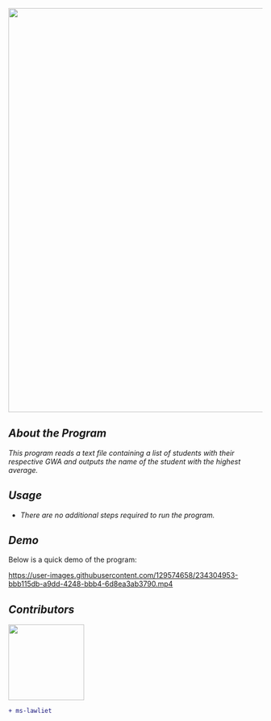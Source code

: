 <p align="center">
  <img width="800" src="https://user-images.githubusercontent.com/129574658/234306666-a65c8f96-d020-47b1-b6a3-eb468b354732.png"
</p>

## *About the Program*

*This program reads a text file containing a list of students with their respective GWA and outputs the name of the student with the highest average.*

## *Usage*
- *There are no additional steps required to run the program.*

## *Demo*
Below is a quick demo of the program:

https://user-images.githubusercontent.com/129574658/234304953-bbb115db-a9dd-4248-bbb4-6d8ea3ab3790.mp4 

## *Contributors*
<img width="150" src="https://user-images.githubusercontent.com/129574658/232263861-5379719e-571b-4491-b63c-5ccd5f9c88bd.jpg">

```diff
+ ms-lawliet 
```
